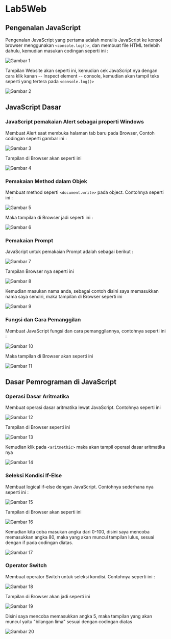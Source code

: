 # Lab5Web
## Pengenalan JavaScript

Pengenalan JavaScript yang pertama adalah menulis JavaScript ke konsol browser menggunakan `<console.log()>`,
dan membuat file HTML terlebih dahulu, kemudian masukan codingan seperti ini :

![Gambar 1](img/ss1.png)

Tampilan Website akan seperti ini, kemudian cek JavaScript nya dengan cara klik kanan -- Inspect element -- console,
kemudian akan tampil teks seperti yang tertera pada `<console.log()>`

![Gambar 2](img/ss2.png)

## JavaScript Dasar
### JavaScript pemakaian Alert sebagai properti Windows

Membuat Alert saat membuka halaman tab baru pada Browser, Contoh codingan seperti gambar ini :

![Gambar 3](img/ss3.png)

Tampilan di Browser akan seperti ini 

![Gambar 4](img/ss4.png)

### Pemakaian Method dalam Objek

Membuat method seperti `<document.write>` pada object. Contohnya seperti ini :

![Gambar 5](img/ss5.png)

Maka tampilan di Browser jadi seperti ini :

![Gambar 6](img/ss6.png)

### Pemakaian Prompt

JavaScript untuk pemakaian Prompt adalah sebagai berikut :

![Gambar 7](img/ss7.png)

Tampilan Browser nya seperti ini 

![Gambar 8](img/ss8.png)

Kemudian masukan nama anda, sebagai contoh disini saya memasukkan nama saya sendiri, maka tampilan di Browser seperti ini 

![Gambar 9](img/ss9.png)

### Fungsi dan Cara Pemanggilan

Membuat JavaScript fungsi dan cara pemanggilannya, contohnya seperti ini :

![Gambar 10](img/ss10.png)

Maka tampilan di Browser akan seperti ini 

![Gambar 11](img/ss11.png)

## Dasar Pemrograman di JavaScript
### Operasi Dasar Aritmatika

Membuat operasi dasar aritmatika lewat JavaScript. Contohnya seperti ini 

![Gambar 12](img/ss12.png)

Tampilan di Browser seperti ini 

![Gambar 13](img/ss13.png)

Kemudian klik pada `<aritmethic>` maka akan tampil operasi dasar aritmatika nya

![Gambar 14](img/ss14.png)

### Seleksi Kondisi If-Else

Membuat logical if-else dengan JavaScript. Contohnya sederhana nya seperti ini :

![Gambar 15](img/ss15.png)

Tampilan di Browser akan seperti ini 

![Gambar 16](img/ss16.png)

Kemudian kita coba masukan angka dari 0-100, disini saya mencoba memasukkan angka 80, maka yang akan muncul 
tampilan lulus, sesuai dengan if pada codingan diatas.

![Gambar 17](img/ss17.png)

### Operator Switch

Membuat operator Switch untuk seleksi kondisi. Contohnya seperti ini :

![Gambar 18](img/ss18.png)

Tampilan di Browser akan jadi seperti ini 

![Gambar 19](img/ss19.png)

Disini saya mencoba memasukkan angka 5, maka tampilan yang akan muncul yaitu "bilangan lima" sesuai dengan codingan diatas

![Gambar 20](img/ss20.png)